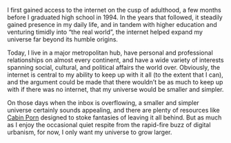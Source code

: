 

I first gained access to the internet on the cusp of adulthood, a few months before I graduated high school in
1994. In the years that followed, it steadily gained presence in my daily life, and in tandem with higher
education and venturing timidly into “the real world”, the internet helped expand my universe far beyond
its humble origins.

Today, I live in a major metropolitan hub, have personal and professional relationships on almost every
continent, and have a wide variety of interests spanning social, cultural, and political affairs the world
over. Obviously, the internet is central to my ability to keep up with it all (to the extent that I can), and
the argument could be made that there wouldn’t be as much to keep up with if there was no internet, that my
universe would be smaller and simpler.

On those days when the inbox is overflowing, a smaller and simpler universe certainly sounds appealing, and
there are plenty of resources like [Cabin Porn](http://freecabinporn.com/) designed to stoke fantasies of
leaving it all behind. But as much as I enjoy the occasional quiet respite from the rapid-fire buzz of digital
urbanism, for now, I only want my universe to grow larger.